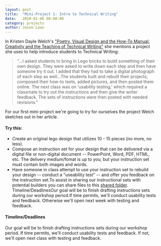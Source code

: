 ```yaml
---
layout: post
title:  "Mini-Project 1: Intro to Technical Writing" 
date:   2020-01-06 08:00:00
category: projects
author: Jason Loan 
---
```


In Kristen Dayle Welch's ["Poetry, Visual Design and the How-To Manual: Creativity and the Teaching of Technical Writing"](https://ezproxy-h.pierce.ctc.edu/login?url=https://search-proquest-com.ezproxy-h.pierce.ctc.edu/docview/237307200?accountid=2280) she mentions a project she uses to help introduce students to Technical Writing:

> "...I asked students to bring in Lego bricks to build something of their own design. They were asked to write down each step and then have someone try it out. I added that they had to take a digital photograph of each step as well...The students built and rebuilt their projects, composed their how-to texts, added pictures, and then posted them online. The next class was on 'usability testing,' which required a classmate to try out the instructions and then give the writer feedback. The sets of instructions were then posted with needed revisions."

For our first mini-project we're going to try for ourselves the project Welch sketches out in her article.

#### Try this:

* Create an original lego design that utilizes 10 - 15 pieces (no more, no less).
* Compose an instruction set for your design that can be delivered via a digital file or non-digital document -- PowerPoint, Word, PDF, HTML, etc. The delivery medium/fomat is up to you, but your instruction set must contain both images and words.
* Have someone in class attempt to use your instruction set to rebuild your design -- conduct a "useability test" -- and offer you feedback on the instruction set.To assist in sharing our instructional sets with potential builders you can share files to this [shared folder](https://drive.google.com/open?id=12Hm6uSx7oj8QlGunSE2xR-MP8GVWqTaO). Timeline/DeadlinesOur goal will be to finish drafting instructions sets during our workshop period.If time permits, we'll conduct usability tests and feedback. Otherwise we'll open next week with testing and feedback.
#### Timeline/Deadlines

Our goal will be to finish drafting instructions sets during our workshop period. If time permits, we'll conduct usability tests and feedback. If not, we'll open next class with testing and feedback.
